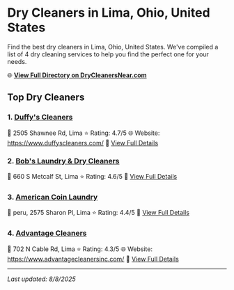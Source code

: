 # Dry Cleaners in Lima, Ohio, United States

Find the best dry cleaners in Lima, Ohio, United States. We've compiled a list of 4 dry cleaning services to help you find the perfect one for your needs.

🌐 **[View Full Directory on DryCleanersNear.com](https://drycleanersnear.com/city/US/Ohio/Lima)**

## Top Dry Cleaners

### 1. [Duffy's Cleaners](https://drycleanersnear.com/dryCleaner/688c1fa6a7924e3e1d737bdf/duffy-s-cleaners)
📍 2505 Shawnee Rd, Lima
⭐ Rating: 4.7/5
🌐 Website: https://www.duffyscleaners.com/
🔗 [View Full Details](https://drycleanersnear.com/dryCleaner/688c1fa6a7924e3e1d737bdf/duffy-s-cleaners)

### 2. [Bob's Laundry & Dry Cleaners](https://drycleanersnear.com/dryCleaner/688c1fa2a7924e3e1d737b69/bob-s-laundry-dry-cleaners)
📍 660 S Metcalf St, Lima
⭐ Rating: 4.6/5
🔗 [View Full Details](https://drycleanersnear.com/dryCleaner/688c1fa2a7924e3e1d737b69/bob-s-laundry-dry-cleaners)

### 3. [American Coin Laundry](https://drycleanersnear.com/dryCleaner/688c1fa3a7924e3e1d737b87/american-coin-laundry)
📍 peru, 2575 Sharon Pl, Lima
⭐ Rating: 4.4/5
🔗 [View Full Details](https://drycleanersnear.com/dryCleaner/688c1fa3a7924e3e1d737b87/american-coin-laundry)

### 4. [Advantage Cleaners](https://drycleanersnear.com/dryCleaner/688c1fa8a7924e3e1d737c20/advantage-cleaners)
📍 702 N Cable Rd, Lima
⭐ Rating: 4.3/5
🌐 Website: https://www.advantagecleanersinc.com/
🔗 [View Full Details](https://drycleanersnear.com/dryCleaner/688c1fa8a7924e3e1d737c20/advantage-cleaners)


---

*Last updated: 8/8/2025*
